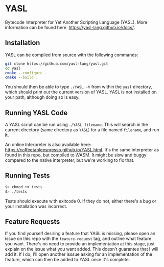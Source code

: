 # YASL
Bytecode Interpreter for Yet Another Scripting Language (YASL). More information can be found here: https://yasl-lang.github.io/docs/.

## Installation
YASL can be compiled from source with the following commands:
```bash
git clone https://github.com/yasl-lang/yasl.git
cd yasl
cmake --configure .
cmake --build .
```

You should then be able to type `./YASL -V` from within the `yasl` directory, which should print out the current version of YASL. YASL is not installed on your path, although doing so is easy.

## Running YASL Code
A YASL script can be run using `./YASL filename`. This will search in the current directory (same directory as `YASL`) for a file named `filename`, and run it.

An online Interpreter is also available here: https://coffeetableespresso.github.io/YASL.html. It's the same interpreter as found in this repo, but compiled to WASM. It might be slow and buggy compared to the native interpreter, but we're working to fix that.

## Running Tests

```bash
$> chmod +x tests
$> ./tests
```

Tests should execute with exitcode 0. If they do not, either there's a bug or your installation was incorrect.

## Feature Requests
If you find yourself desiring a feature that YASL is missing, please open an issue on this repo with the `feature-request` tag, and outline what feature you want. There's no need to provide an implementation at this stage, just explain on the issue what you want added. This doesn't guarantee that I will add it. If I do, I'll open another isssue asking for an implementation of the feature, which can then be added to YASL once it's complete.
